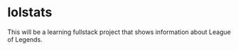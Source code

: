 # lolstats
This will be a learning fullstack project that shows information about League of Legends.
